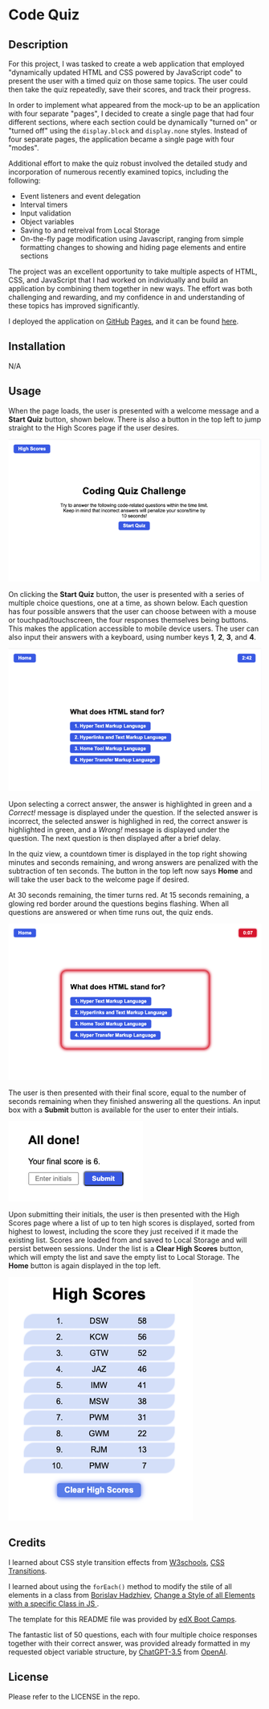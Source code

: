 # Code Quiz

## Description 

For this project, I was tasked to create a web application that employed "dynamically updated HTML and CSS powered by JavaScript code" to present the user with a timed quiz on those same topics. The user could then take the quiz repeatedly, save their scores, and track their progress.

In order to implement what appeared from the mock-up to be an application with four separate "pages", I decided to create a single page that had four different sections, where each section could be dynamically "turned on" or "turned off" using the ```display.block``` and ```display.none``` styles. Instead of four separate pages, the application became a single page with four "modes".

Additional effort to make the quiz robust involved the detailed study and incorporation of numerous recently examined topics, including the following:

- Event listeners and event delegation
- Interval timers
- Input validation
- Object variables
- Saving to and retreival from Local Storage
- On-the-fly page modification using Javascript, ranging from simple formatting changes to showing and hiding page elements and entire sections

The project was an excellent opportunity to take multiple aspects of HTML, CSS, and JavaScript that I had worked on individually and build an application by combining them together in new ways. The effort was both challenging and rewarding, and my confidence in and understanding of these topics has improved significantly.

I deployed the application on [GitHub](https://github.com/) [Pages](https://pages.github.com/), and it can be found [here](https://d-a-v-i-d-w-r-i-g-h-t.github.io/code-quiz/).


## Installation

N/A

## Usage 

When the page loads, the user is presented with a welcome message and a **Start Quiz** button, shown below. There is also a button in the top left to jump straight to the High Scores page if the user desires.

![Welcome Page](assets/images/welcome-page.png)

On clicking the **Start Quiz** button, the user is presented with a series of multiple choice questions, one at a time, as shown below. Each question has four possible answers that the user can choose between with a mouse or touchpad/touchscreen, the four responses themselves being buttons. This makes the application accessible to mobile device users. The user can also input their answers with a keyboard, using number keys **1**, **2**, **3**, and **4**.

![alt text](assets/images/quiz-page.png)

Upon selecting a correct answer, the answer is highlighted in green and a *Correct!* message is displayed under the question. If the selected answer is incorrect, the selected answer is highlighed in red, the correct answer is highlighted in green, and a *Wrong!* message is displayed under the question. The next question is then displayed after a brief delay.

In the quiz view, a countdown timer is displayed in the top right showing minutes and seconds remaining, and wrong answers are penalized with the subtraction of ten seconds. The button in the top left now says **Home** and will take the user back to the welcome page if desired.

At 30 seconds remaining, the timer turns red. At 15 seconds remaining, a glowing red border around the questions begins flashing. When all questions are answered or when time runs out, the quiz ends.

![alt text](assets/images/red-warnings.png)

The user is then presented with their final score, equal to the number of seconds remaining when they finished answering all the questions. An input box with a **Submit** button is available for the user to enter their intials.

![alt text](assets/images/all-done.png)

Upon submitting their initials, the user is then presented with the High Scores page where a list of up to ten high scores is displayed, sorted from highest to lowest, including the score they just received if it made the existing list. Scores are loaded from and saved to Local Storage and will persist between sessions. Under the list is a **Clear High Scores** button, which will empty the list and save the empty list to Local Storage. The **Home** button is again displayed in the top left.

![alt text](assets/images/high-scores.png)


## Credits

I learned about CSS style transition effects from [W3schools](https://www.w3schools.com/), [CSS Transitions](https://www.w3schools.com/css/css3_transitions.asp).

I learned about using the ```forEach()``` method to modify the stile of all elements in a class from [Borislav Hadzhiev](https://bobbyhadz.com/), [Change a Style of all Elements with a specific Class in JS
](https://bobbyhadz.com/blog/javascript-change-style-of-all-elements-with-class).

The template for this README file was provided by [edX Boot Camps](https://www.edx.org/boot-camps).

The fantastic list of 50 questions, each with four multiple choice responses together with their correct answer, was provided already formatted in my requested object variable structure, by [ChatGPT-3.5](https://chat.openai.com/) from [OpenAI](https://openai.com/).


## License

Please refer to the LICENSE in the repo.
